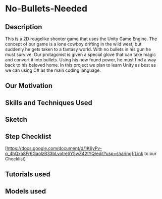 # No-Bullets-Needed
## Description
This is a 2D rougelike shooter game that uses the Unity Game Engine. The concept of our game is a lone cowboy drifting in the wild west, but suddenly he gets taken to a fantasy world. With no bullets in his gun he must survive. Our protagonist is given a special glove that can take magic and convert it into bullets. Using his new found power, he must find a way back to his beloved home. In this project we plan to learn Unity as best as we can using C# as the main coding language.

## Our Motivation

## Skills and Techniques Used

## Sketch

## Step Checklist
[https://docs.google.com/document/d/1K6yPv-q_4hQxa8Fr6GaolzB33bLvotretiY5wZ42tYQ/edit?usp=sharing](Link to our Checklist)

## Tutorials used
## Models used

